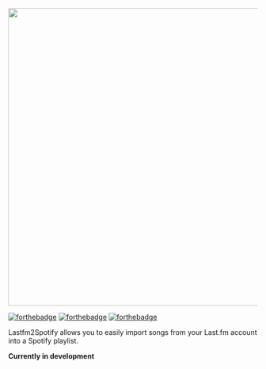 <img src="https://github.com/spaceisstrange/lastfm2spotify/blob/master/src/assets/img/logo.png?raw=true" width="600"/>

[![forthebadge](https://forthebadge.com/images/badges/compatibility-club-penguin.svg)](https://forthebadge.com)
[![forthebadge](https://forthebadge.com/images/badges/compatibility-ie-6.svg)](https://forthebadge.com)
[![forthebadge](https://forthebadge.com/images/badges/powered-by-oxygen.svg)](https://forthebadge.com)

Lastfm2Spotify allows you to easily import songs from your Last.fm account into a Spotify playlist.

**Currently in development**
